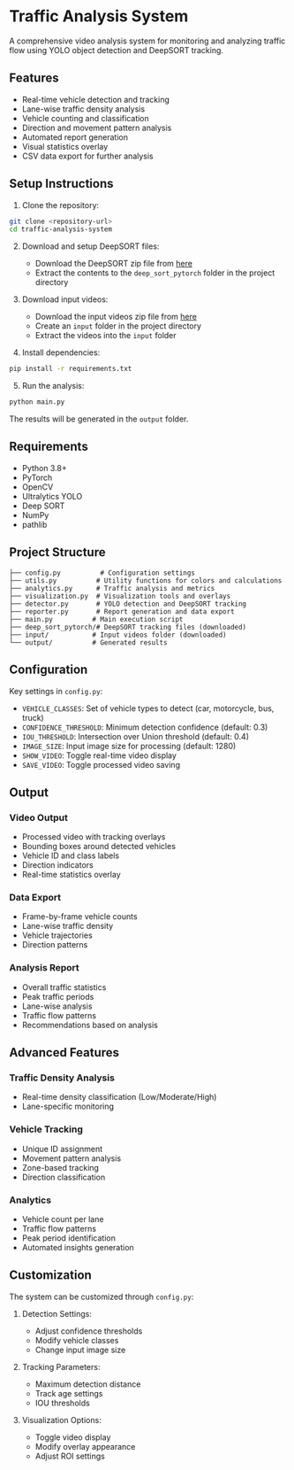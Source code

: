 # Traffic Analysis System

A comprehensive video analysis system for monitoring and analyzing traffic flow using YOLO object detection and DeepSORT tracking.

## Features

- Real-time vehicle detection and tracking
- Lane-wise traffic density analysis
- Vehicle counting and classification
- Direction and movement pattern analysis
- Automated report generation
- Visual statistics overlay
- CSV data export for further analysis

## Setup Instructions

1. Clone the repository:
```bash
git clone <repository-url>
cd traffic-analysis-system
```

2. Download and setup DeepSORT files:
   - Download the DeepSORT zip file from [here](https://drive.google.com/file/d/1_BYFE6Mt7MxO-VcWt12BT2738QcAlU88/view?usp=sharing)
   - Extract the contents to the `deep_sort_pytorch` folder in the project directory

3. Download input videos:
   - Download the input videos zip file from [here](https://drive.google.com/file/d/15OkDW8Bw607SBD7faD5lMNg8DOnvsfd-/view?usp=sharing)
   - Create an `input` folder in the project directory
   - Extract the videos into the `input` folder

4. Install dependencies:
```bash
pip install -r requirements.txt
```

5. Run the analysis:
```bash
python main.py
```

The results will be generated in the `output` folder.

## Requirements

- Python 3.8+
- PyTorch
- OpenCV
- Ultralytics YOLO
- Deep SORT
- NumPy
- pathlib

## Project Structure

```
├── config.py          # Configuration settings
├── utils.py          # Utility functions for colors and calculations
├── analytics.py      # Traffic analysis and metrics
├── visualization.py  # Visualization tools and overlays
├── detector.py       # YOLO detection and DeepSORT tracking
├── reporter.py       # Report generation and data export
├── main.py          # Main execution script
├── deep_sort_pytorch/# DeepSORT tracking files (downloaded)
├── input/           # Input videos folder (downloaded)
└── output/          # Generated results
```

## Configuration

Key settings in `config.py`:

- `VEHICLE_CLASSES`: Set of vehicle types to detect (car, motorcycle, bus, truck)
- `CONFIDENCE_THRESHOLD`: Minimum detection confidence (default: 0.3)
- `IOU_THRESHOLD`: Intersection over Union threshold (default: 0.4)
- `IMAGE_SIZE`: Input image size for processing (default: 1280)
- `SHOW_VIDEO`: Toggle real-time video display
- `SAVE_VIDEO`: Toggle processed video saving

## Output

### Video Output
- Processed video with tracking overlays
- Bounding boxes around detected vehicles
- Vehicle ID and class labels
- Direction indicators
- Real-time statistics overlay

### Data Export
- Frame-by-frame vehicle counts
- Lane-wise traffic density
- Vehicle trajectories
- Direction patterns

### Analysis Report
- Overall traffic statistics
- Peak traffic periods
- Lane-wise analysis
- Traffic flow patterns
- Recommendations based on analysis

## Advanced Features

### Traffic Density Analysis
- Real-time density classification (Low/Moderate/High)
- Lane-specific monitoring

### Vehicle Tracking
- Unique ID assignment
- Movement pattern analysis
- Zone-based tracking
- Direction classification

### Analytics
- Vehicle count per lane
- Traffic flow patterns
- Peak period identification
- Automated insights generation

## Customization

The system can be customized through `config.py`:

1. Detection Settings:
   - Adjust confidence thresholds
   - Modify vehicle classes
   - Change input image size

2. Tracking Parameters:
   - Maximum detection distance
   - Track age settings
   - IOU thresholds

3. Visualization Options:
   - Toggle video display
   - Modify overlay appearance
   - Adjust ROI settings
